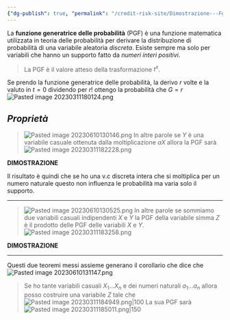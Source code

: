 ```yaml
---
{"dg-publish": true, "permalink": "/credit-risk-site/Dimostrazione---Fgp-e-le-sue-proprietà-(+corollario)/"}
---
```






La **funzione generatrice delle probabilità** (PGF) è una funzione matematica utilizzata in teoria delle probabilità per derivare la distribuzione di probabilità di una variabile aleatoria *discreta*.
Esiste sempre ma solo per variabili che hanno un supporto fatto da *numeri interi positivi*.
> La PGF è il valore atteso della trasformazione $t^x$. 
> <style> .container {font-family: sans-serif; text-align: center;} .button-wrapper button {z-index: 1;height: 40px; width: 100px; margin: 10px;padding: 5px;} .excalidraw .App-menu_top .buttonList { display: flex;} .excalidraw-wrapper { height: 800px; margin: 50px; position: relative;} :root[dir="ltr"] .excalidraw .layer-ui__wrapper .zen-mode-transition.App-menu_bottom--transition-left {transform: none;} </style><script src="https://cdn.jsdelivr.net/npm/react@17/umd/react.production.min.js"></script><script src="https://cdn.jsdelivr.net/npm/react-dom@17/umd/react-dom.production.min.js"></script><script type="text/javascript" src="https://cdn.jsdelivr.net/npm/@excalidraw/excalidraw@0/dist/excalidraw.production.min.js"></script><div id="Funzione_generatrice_delle_probabilità_2023-03-11_1756.14.excalidraw.md1"></div><script>(function(){const InitialData={"type":"excalidraw","version":2,"source":"https://excalidraw.com","elements":[{"type":"image","version":44,"versionNonce":1696355857,"isDeleted":false,"id":"1BsT5-B3TdYe-tkR91kzG","fillStyle":"hachure","strokeWidth":1,"strokeStyle":"solid","roughness":1,"opacity":100,"angle":0,"x":-189.32453155517578,"y":-138.68987274169922,"strokeColor":"transparent","backgroundColor":"transparent","width":412.63563537597656,"height":157.43636549729567,"seed":1654437023,"groupIds":[],"roundness":null,"boundElements":[],"updated":1678553779268,"link":null,"locked":false,"status":"pending","fileId":"5ae8db8f4407980b893546cea320a50a5e61c19b","scale":[1,1]},{"id":"kraRyFBu1vJzxkv3Xs2Lx","type":"ellipse","x":99.0179117136988,"y":-79.86990334670168,"width":62.9566061085668,"height":54.898155475484884,"angle":0,"strokeColor":"#d9480f","backgroundColor":"transparent","fillStyle":"hachure","strokeWidth":1,"strokeStyle":"solid","roughness":1,"opacity":100,"groupIds":[],"roundness":{"type":2},"seed":1034353553,"version":44,"versionNonce":1594644671,"isDeleted":false,"boundElements":null,"updated":1678557264786,"link":null,"locked":false},{"id":"DQPBT3s9","type":"text","x":100.3782844543457,"y":-101.8378971158541,"width":103.4764404296875,"height":13.90812371366767,"angle":0,"strokeColor":"#d9480f","backgroundColor":"transparent","fillStyle":"hachure","strokeWidth":1,"strokeStyle":"solid","roughness":1,"opacity":100,"groupIds":[],"roundness":null,"seed":689034929,"version":92,"versionNonce":2093600945,"isDeleted":false,"boundElements":null,"updated":1678557277181,"link":null,"locked":false,"text":"Funzione di densità","rawText":"Funzione di densità","fontSize":11.126498970934144,"fontFamily":1,"textAlign":"left","verticalAlign":"top","baseline":9.90812371366767,"containerId":null,"originalText":"Funzione di densità"}],"appState":{"theme":"light","viewBackgroundColor":"#ffffff","currentItemStrokeColor":"#d9480f","currentItemBackgroundColor":"transparent","currentItemFillStyle":"hachure","currentItemStrokeWidth":1,"currentItemStrokeStyle":"solid","currentItemRoughness":1,"currentItemOpacity":100,"currentItemFontFamily":1,"currentItemFontSize":20,"currentItemTextAlign":"left","currentItemStartArrowhead":null,"currentItemEndArrowhead":"arrow","scrollX":316.5526428222656,"scrollY":216.28657036414512,"zoom":{"value":2},"currentItemRoundness":"round","gridSize":null,"colorPalette":{}},"files":{}};InitialData.scrollToContent=true;App=()=>{const e=React.useRef(null),t=React.useRef(null),[n,i]=React.useState({width:void 0,height:void 0});return React.useEffect(()=>{i({width:t.current.getBoundingClientRect().width,height:t.current.getBoundingClientRect().height});const e=()=>{i({width:t.current.getBoundingClientRect().width,height:t.current.getBoundingClientRect().height})};return window.addEventListener("resize",e),()=>window.removeEventListener("resize",e)},[t]),React.createElement(React.Fragment,null,React.createElement("div",{className:"excalidraw-wrapper",ref:t},React.createElement(ExcalidrawLib.Excalidraw,{ref:e,width:n.width,height:n.height,initialData:InitialData,viewModeEnabled:!0,zenModeEnabled:!0,gridModeEnabled:!1})))},excalidrawWrapper=document.getElementById("Funzione_generatrice_delle_probabilità_2023-03-11_1756.14.excalidraw.md1");ReactDOM.render(React.createElement(App),excalidrawWrapper);})();</script>

Se prendo la funzione generatrice delle probabilità, la derivo $r$ volte e la valuto in $t=0$ dividendo per $r!$ ottengo la probabilità che $G=r$ 
![Pasted image 20230311180124.png](/img/user/Credit%20Risk%20_site/allegati/Pasted%20image%2020230311180124.png)

## *Proprietà*
> ![Pasted image 20230610130146.png](/img/user/Credit%20Risk%20_site/allegati/Pasted%20image%2020230610130146.png)
> In altre parole se $Y$ è una variabile casuale ottenuta dalla moltiplicazione $aX$ allora la PGF sarà 
>![Pasted image 20230311182228.png](/img/user/Credit%20Risk%20_site/allegati/Pasted%20image%2020230311182228.png) 

**DIMOSTRAZIONE**
<div id="Funzione_generatrice_delle_probabilità_2023-03-11_1825.30.excalidraw.md2"></div><script>(function(){const InitialData={"type":"excalidraw","version":2,"source":"https://excalidraw.com","elements":[{"id":"rVyBztU1XmMUusn4n40hR","type":"image","x":-240.91707611083984,"y":-57.874656677246094,"width":558,"height":63,"angle":0,"strokeColor":"transparent","backgroundColor":"transparent","fillStyle":"hachure","strokeWidth":1,"strokeStyle":"solid","roughness":1,"opacity":100,"groupIds":[],"roundness":null,"seed":1242075007,"version":17,"versionNonce":1425648369,"isDeleted":false,"boundElements":null,"updated":1678555532780,"link":null,"locked":false,"status":"pending","fileId":"06924580ce1a7010aac7383949a875622450eee1","scale":[1,1]},{"id":"D2C2mmk-jNEoRrUOpnEsw","type":"arrow","x":-91.29800560118554,"y":-4.268757608753589,"width":4.320639575646567,"height":68.62991116886928,"angle":0,"strokeColor":"#364fc7","backgroundColor":"transparent","fillStyle":"hachure","strokeWidth":1,"strokeStyle":"solid","roughness":1,"opacity":100,"groupIds":[],"roundness":{"type":2},"seed":1358919839,"version":135,"versionNonce":393792863,"isDeleted":false,"boundElements":[],"updated":1678555607253,"link":null,"locked":false,"points":[[0,0],[-4.320639575646567,68.62991116886928]],"lastCommittedPoint":[-41.626922607421875,72.29937744140625],"startBinding":null,"endBinding":null,"startArrowhead":null,"endArrowhead":"arrow"},{"id":"0dxh8kkO","type":"text","x":-177.9299545288086,"y":80.82080841064453,"width":118,"height":23,"angle":0,"strokeColor":"#364fc7","backgroundColor":"transparent","fillStyle":"hachure","strokeWidth":1,"strokeStyle":"solid","roughness":1,"opacity":100,"groupIds":["qxQbDZ2-tywsYZzcKJTRw"],"roundness":null,"seed":1459950367,"version":132,"versionNonce":1264821727,"isDeleted":false,"boundElements":[],"updated":1678555613266,"link":null,"locked":false,"text":"La PGF non è altro che \nil valore atteso di t","rawText":"La PGF non è altro che \nil valore atteso di t","fontSize":9.447273173572263,"fontFamily":1,"textAlign":"left","verticalAlign":"top","baseline":20,"containerId":null,"originalText":"La PGF non è altro che \nil valore atteso di t"},{"id":"PYLdxjCV","type":"text","x":-80.41095464077529,"y":92.72755747961267,"width":3,"height":5,"angle":0,"strokeColor":"#364fc7","backgroundColor":"transparent","fillStyle":"hachure","strokeWidth":1,"strokeStyle":"solid","roughness":1,"opacity":100,"groupIds":["qxQbDZ2-tywsYZzcKJTRw"],"roundness":null,"seed":441830737,"version":186,"versionNonce":1664249631,"isDeleted":false,"boundElements":null,"updated":1678555621600,"link":null,"locked":false,"text":"Y","rawText":"Y","fontSize":4.171336022840142,"fontFamily":1,"textAlign":"left","verticalAlign":"top","baseline":4,"containerId":null,"originalText":"Y"},{"id":"WISdu9e4vDBJf35BcmDO1","type":"arrow","x":25.271248820440746,"y":-19.79078411170795,"width":2.446327886084532,"height":84.39782649470911,"angle":0,"strokeColor":"#e67700","backgroundColor":"transparent","fillStyle":"hachure","strokeWidth":1,"strokeStyle":"solid","roughness":1,"opacity":100,"groupIds":[],"roundness":{"type":2},"seed":578106175,"version":49,"versionNonce":1241441855,"isDeleted":false,"boundElements":null,"updated":1678555634892,"link":null,"locked":false,"points":[[0,0],[2.446327886084532,84.39782649470911]],"lastCommittedPoint":[2.446327886084532,84.39782649470911],"startBinding":null,"endBinding":null,"startArrowhead":null,"endArrowhead":"arrow"},{"type":"text","version":189,"versionNonce":546833649,"isDeleted":false,"id":"c7rycwsj","fillStyle":"hachure","strokeWidth":1,"strokeStyle":"solid","roughness":1,"opacity":100,"angle":0,"x":-24.14651229754361,"y":84.15147534561225,"strokeColor":"#e67700","backgroundColor":"transparent","width":96,"height":23,"seed":1659225695,"groupIds":["ZYNV5FRxFbSDQiEXUKkQ4"],"roundness":null,"boundElements":null,"updated":1678555656174,"link":null,"locked":false,"fontSize":9.447273173572263,"fontFamily":1,"text":"So che Y = aX quindi\nsostituisco","rawText":"So che Y = aX quindi\nsostituisco","baseline":20,"textAlign":"left","verticalAlign":"top","containerId":null,"originalText":"So che Y = aX quindi\nsostituisco"},{"id":"uysgFb_0G4__Sln-yvlSl","type":"arrow","x":140.24804610825709,"y":4.672366966188065,"width":17.00166903646459,"height":64.21573643916605,"angle":0,"strokeColor":"#087f5b","backgroundColor":"transparent","fillStyle":"hachure","strokeWidth":1,"strokeStyle":"solid","roughness":1,"opacity":100,"groupIds":[],"roundness":{"type":2},"seed":369901265,"version":99,"versionNonce":1355116479,"isDeleted":false,"boundElements":[],"updated":1678555686921,"link":null,"locked":false,"points":[[0,0],[17.00166903646459,64.21573643916605]],"lastCommittedPoint":[7.950501738300204,64.21573643916605],"startBinding":null,"endBinding":{"elementId":"USt7kEx7","focus":-0.18380949783988756,"gap":13.060445015155267},"startArrowhead":null,"endArrowhead":"arrow"},{"type":"text","version":292,"versionNonce":1774883217,"isDeleted":false,"id":"USt7kEx7","fillStyle":"hachure","strokeWidth":1,"strokeStyle":"solid","roughness":1,"opacity":100,"angle":0,"x":112.32392297671083,"y":81.94854842050938,"strokeColor":"#087f5b","backgroundColor":"transparent","width":132,"height":35,"seed":1144969777,"groupIds":["j-zr_wL0EBz2dldA59kdp"],"roundness":null,"boundElements":[{"id":"uysgFb_0G4__Sln-yvlSl","type":"arrow"}],"updated":1678555692080,"link":null,"locked":false,"fontSize":9.447273173572263,"fontFamily":1,"text":"Posso entrare a nella\nparentesi.\nIl risultato non è altro che","rawText":"Posso entrare a nella\nparentesi.\nIl risultato non è altro che","baseline":32,"textAlign":"left","verticalAlign":"top","containerId":null,"originalText":"Posso entrare a nella\nparentesi.\nIl risultato non è altro che"},{"id":"KU1XRzV8IZ-1nqNVsv5xc","type":"arrow","x":252.16689520358318,"y":-2.6665655788858658,"width":11.957204158972445,"height":36.17087937316137,"angle":0,"strokeColor":"#c92a2a","backgroundColor":"transparent","fillStyle":"hachure","strokeWidth":1,"strokeStyle":"solid","roughness":1,"opacity":100,"groupIds":[],"roundness":{"type":2},"seed":2122594161,"version":114,"versionNonce":1325885087,"isDeleted":false,"boundElements":[],"updated":1678555771206,"link":null,"locked":false,"points":[[0,0],[11.957204158972445,36.17087937316137]],"lastCommittedPoint":[30.578919679927708,60.546244610039366],"startBinding":null,"endBinding":{"elementId":"Eg3uv63J","focus":0.0729590330460481,"gap":5.903763011169303},"startArrowhead":null,"endArrowhead":"arrow"},{"type":"text","version":420,"versionNonce":803180159,"isDeleted":false,"id":"Eg3uv63J","fillStyle":"hachure","strokeWidth":1,"strokeStyle":"solid","roughness":1,"opacity":100,"angle":0,"x":201.15991869981303,"y":39.40807680544481,"strokeColor":"#c92a2a","backgroundColor":"transparent","width":131,"height":35,"seed":1101111999,"groupIds":["A1mAsGb7IZrgwsC_qzGBx","MIyN74sHiyu6v72M-w0b1"],"roundness":null,"boundElements":[{"id":"KU1XRzV8IZ-1nqNVsv5xc","type":"arrow"}],"updated":1678555770916,"link":null,"locked":false,"fontSize":9.447273173572263,"fontFamily":1,"text":"Il risultato non è altro che\nla PGF di X con argomento\nt","rawText":"Il risultato non è altro che\nla PGF di X con argomento\nt","baseline":32,"textAlign":"left","verticalAlign":"top","containerId":null,"originalText":"Il risultato non è altro che\nla PGF di X con argomento\nt"},{"id":"PEJqk5Rm","type":"text","x":206.40254889022106,"y":63.06396198396945,"width":3.400447173976167,"height":5.667411956626949,"angle":0,"strokeColor":"#c92a2a","backgroundColor":"transparent","fillStyle":"hachure","strokeWidth":1,"strokeStyle":"solid","roughness":1,"opacity":100,"groupIds":["MIyN74sHiyu6v72M-w0b1"],"roundness":null,"seed":191195345,"version":150,"versionNonce":2139928113,"isDeleted":false,"boundElements":null,"updated":1678555767816,"link":null,"locked":false,"text":"a","rawText":"a","fontSize":4.53392956530156,"fontFamily":1,"textAlign":"left","verticalAlign":"top","baseline":4.667411956626949,"containerId":null,"originalText":"a"}],"appState":{"theme":"light","viewBackgroundColor":"#ffffff","currentItemStrokeColor":"#c92a2a","currentItemBackgroundColor":"transparent","currentItemFillStyle":"hachure","currentItemStrokeWidth":1,"currentItemStrokeStyle":"solid","currentItemRoughness":1,"currentItemOpacity":100,"currentItemFontFamily":1,"currentItemFontSize":20,"currentItemTextAlign":"left","currentItemStartArrowhead":null,"currentItemEndArrowhead":"arrow","scrollX":452.7014280883152,"scrollY":222.4843618006219,"zoom":{"value":1.2283782785807433},"currentItemRoundness":"round","gridSize":null,"colorPalette":{}},"files":{}};InitialData.scrollToContent=true;App=()=>{const e=React.useRef(null),t=React.useRef(null),[n,i]=React.useState({width:void 0,height:void 0});return React.useEffect(()=>{i({width:t.current.getBoundingClientRect().width,height:t.current.getBoundingClientRect().height});const e=()=>{i({width:t.current.getBoundingClientRect().width,height:t.current.getBoundingClientRect().height})};return window.addEventListener("resize",e),()=>window.removeEventListener("resize",e)},[t]),React.createElement(React.Fragment,null,React.createElement("div",{className:"excalidraw-wrapper",ref:t},React.createElement(ExcalidrawLib.Excalidraw,{ref:e,width:n.width,height:n.height,initialData:InitialData,viewModeEnabled:!0,zenModeEnabled:!0,gridModeEnabled:!1})))},excalidrawWrapper=document.getElementById("Funzione_generatrice_delle_probabilità_2023-03-11_1825.30.excalidraw.md2");ReactDOM.render(React.createElement(App),excalidrawWrapper);})();</script>
Il risultato è quindi che se ho una v.c discreta intera che si moltiplica per un numero naturale questo non influenza le probabilità ma varia solo il supporto. 

---
>![Pasted image 20230610130525.png](/img/user/Credit%20Risk%20_site/allegati/Pasted%20image%2020230610130525.png)
> In altre parole se sommiamo due variabili casuali indipendenti $X$ e $Y$ la PGF della variabile simma $Z$ è il prodotto delle PGF delle variabili $X$ e $Y$.
> ![Pasted image 20230311183258.png](/img/user/Credit%20Risk%20_site/allegati/Pasted%20image%2020230311183258.png)

**DIMOSTRAZIONE**
<div id="Funzione_generatrice_delle_probabilità_2023-03-11_1838.30.excalidraw.md3"></div><script>(function(){const InitialData={"type":"excalidraw","version":2,"source":"https://excalidraw.com","elements":[{"id":"8Az1CG06BEZr-UY5bce7Q","type":"image","x":-307.0027084350586,"y":-147.92272186279297,"width":822.7548756318934,"height":425.68621826171875,"angle":0,"strokeColor":"transparent","backgroundColor":"transparent","fillStyle":"hachure","strokeWidth":1,"strokeStyle":"solid","roughness":1,"opacity":100,"groupIds":[],"roundness":null,"seed":1203714751,"version":111,"versionNonce":1866303327,"isDeleted":false,"boundElements":null,"updated":1678556419451,"link":null,"locked":false,"status":"pending","fileId":"1a2a7276a1994b80de30e3c179cbd8bcba48c68f","scale":[1,1]},{"type":"text","version":385,"versionNonce":871485905,"isDeleted":false,"id":"BIrGxiXO","fillStyle":"hachure","strokeWidth":1,"strokeStyle":"solid","roughness":1,"opacity":100,"angle":0,"x":54.845314025878906,"y":-162.3689981105524,"strokeColor":"#d9480f","backgroundColor":"transparent","width":145,"height":44,"seed":210475057,"groupIds":[],"roundness":null,"boundElements":null,"updated":1678556423508,"link":null,"locked":false,"fontSize":16.96500439664502,"fontFamily":1,"text":"So che Z = X+Y \nquindi sostituisco","rawText":"So che Z = X+Y \nquindi sostituisco","baseline":38,"textAlign":"left","verticalAlign":"top","containerId":null,"originalText":"So che Z = X+Y \nquindi sostituisco"},{"type":"text","version":432,"versionNonce":438939583,"isDeleted":false,"id":"IVgRC91d","fillStyle":"hachure","strokeWidth":1,"strokeStyle":"solid","roughness":1,"opacity":100,"angle":0,"x":247.5828628540039,"y":-163.45194244384766,"strokeColor":"#d9480f","backgroundColor":"transparent","width":166,"height":22,"seed":2118742047,"groupIds":[],"roundness":null,"boundElements":null,"updated":1678556423508,"link":null,"locked":false,"fontSize":16.96500439664502,"fontFamily":1,"text":"Spezzo gli esponenti","rawText":"Spezzo gli esponenti","baseline":16,"textAlign":"left","verticalAlign":"top","containerId":null,"originalText":"Spezzo gli esponenti"},{"type":"text","version":396,"versionNonce":1998879679,"isDeleted":false,"id":"sMbaEMb7","fillStyle":"hachure","strokeWidth":1,"strokeStyle":"solid","roughness":1,"opacity":100,"angle":0,"x":-43.458030700683594,"y":120.06497955322266,"strokeColor":"#d9480f","backgroundColor":"transparent","width":221,"height":44,"seed":835867025,"groupIds":[],"roundness":null,"boundElements":[{"id":"n6t09bpjDn21M2DwWFY9F","type":"arrow"},{"id":"v8nl-ejdd711EdsXrRdSF","type":"arrow"}],"updated":1678556464621,"link":null,"locked":false,"fontSize":16.96500439664502,"fontFamily":1,"text":"Prodotto dei valori attesi\nperché X e Y indipendenti","rawText":"Prodotto dei valori attesi\nperché X e Y indipendenti","baseline":38,"textAlign":"left","verticalAlign":"top","containerId":null,"originalText":"Prodotto dei valori attesi\nperché X e Y indipendenti"},{"id":"n6t09bpjDn21M2DwWFY9F","type":"arrow","x":-177.1996078491211,"y":171.73328399658203,"width":118.3079833984375,"height":29.942169189453125,"angle":0,"strokeColor":"#d9480f","backgroundColor":"transparent","fillStyle":"hachure","strokeWidth":1,"strokeStyle":"solid","roughness":0,"opacity":100,"groupIds":[],"roundness":{"type":2},"seed":977560159,"version":86,"versionNonce":1148237585,"isDeleted":false,"boundElements":null,"updated":1678556460573,"link":null,"locked":false,"points":[[0,0],[55.50250244140625,-29.942169189453125],[118.3079833984375,-29.942169189453125]],"lastCommittedPoint":[118.3079833984375,-29.942169189453125],"startBinding":null,"endBinding":{"elementId":"sMbaEMb7","focus":0.01244839754971591,"gap":15.43359375},"startArrowhead":null,"endArrowhead":"arrow"},{"id":"v8nl-ejdd711EdsXrRdSF","type":"arrow","x":64.5285415649414,"y":170.27274322509766,"width":0.73028564453125,"height":24.0997314453125,"angle":0,"strokeColor":"#d9480f","backgroundColor":"transparent","fillStyle":"hachure","strokeWidth":1,"strokeStyle":"solid","roughness":0,"opacity":100,"groupIds":[],"roundness":{"type":2},"seed":23510655,"version":22,"versionNonce":916178321,"isDeleted":false,"boundElements":[],"updated":1678556465671,"link":null,"locked":false,"points":[[0,0],[0.73028564453125,24.0997314453125]],"lastCommittedPoint":[0.73028564453125,24.0997314453125],"startBinding":{"elementId":"sMbaEMb7","focus":0.03029863163448421,"gap":6.207763671875},"endBinding":null,"startArrowhead":null,"endArrowhead":"arrow"},{"type":"text","version":477,"versionNonce":5476369,"isDeleted":false,"id":"zAuKS3y5","fillStyle":"hachure","strokeWidth":1,"strokeStyle":"solid","roughness":1,"opacity":100,"angle":0,"x":243.1606216430664,"y":113.42572784423828,"strokeColor":"#d9480f","backgroundColor":"transparent","width":259,"height":44,"seed":98719057,"groupIds":[],"roundness":null,"boundElements":null,"updated":1678556485533,"link":null,"locked":false,"fontSize":16.96500439664502,"fontFamily":1,"text":"I valori attesi delle t elevate\nsono le PGF","rawText":"I valori attesi delle t elevate\nsono le PGF","baseline":38,"textAlign":"left","verticalAlign":"top","containerId":null,"originalText":"I valori attesi delle t elevate\nsono le PGF"},{"id":"uOo62sy9","type":"text","x":-181.58141326904297,"y":-163.66338837198364,"width":196,"height":44,"angle":0,"strokeColor":"#d9480f","backgroundColor":"transparent","fillStyle":"hachure","strokeWidth":1,"strokeStyle":"solid","roughness":1,"opacity":100,"groupIds":["Z5fa_1_gN-07a4uqUFQe8"],"roundness":null,"seed":1626049969,"version":320,"versionNonce":770844095,"isDeleted":false,"boundElements":null,"updated":1678556501420,"link":null,"locked":false,"text":"La PGF di Z è uguale\nal valore atteso di t. ","rawText":"La PGF di Z è uguale\nal valore atteso di t. ","fontSize":16.96500439664502,"fontFamily":1,"textAlign":"left","verticalAlign":"top","baseline":38,"containerId":null,"originalText":"La PGF di Z è uguale\nal valore atteso di t. "},{"id":"4hqyosT5","type":"text","x":-0.24053974488145968,"y":-144.1815795870351,"width":6.2448084949494485,"height":9.183541904337423,"angle":0,"strokeColor":"#d9480f","backgroundColor":"transparent","fillStyle":"hachure","strokeWidth":1,"strokeStyle":"solid","roughness":0,"opacity":100,"groupIds":["Z5fa_1_gN-07a4uqUFQe8"],"roundness":null,"seed":431811999,"version":61,"versionNonce":2113624497,"isDeleted":false,"boundElements":null,"updated":1678556501420,"link":null,"locked":false,"text":"Z","rawText":"Z","fontSize":7.34683352346994,"fontFamily":1,"textAlign":"left","verticalAlign":"top","baseline":7.183541904337423,"containerId":null,"originalText":"Z"}],"appState":{"theme":"light","viewBackgroundColor":"#ffffff","currentItemStrokeColor":"#d9480f","currentItemBackgroundColor":"transparent","currentItemFillStyle":"hachure","currentItemStrokeWidth":1,"currentItemStrokeStyle":"solid","currentItemRoughness":0,"currentItemOpacity":100,"currentItemFontFamily":1,"currentItemFontSize":20,"currentItemTextAlign":"left","currentItemStartArrowhead":null,"currentItemEndArrowhead":"arrow","scrollX":290.49433907701007,"scrollY":327.1152856497172,"zoom":{"value":2.0777959644294},"currentItemRoundness":"round","gridSize":null,"colorPalette":{}},"files":{}};InitialData.scrollToContent=true;App=()=>{const e=React.useRef(null),t=React.useRef(null),[n,i]=React.useState({width:void 0,height:void 0});return React.useEffect(()=>{i({width:t.current.getBoundingClientRect().width,height:t.current.getBoundingClientRect().height});const e=()=>{i({width:t.current.getBoundingClientRect().width,height:t.current.getBoundingClientRect().height})};return window.addEventListener("resize",e),()=>window.removeEventListener("resize",e)},[t]),React.createElement(React.Fragment,null,React.createElement("div",{className:"excalidraw-wrapper",ref:t},React.createElement(ExcalidrawLib.Excalidraw,{ref:e,width:n.width,height:n.height,initialData:InitialData,viewModeEnabled:!0,zenModeEnabled:!0,gridModeEnabled:!1})))},excalidrawWrapper=document.getElementById("Funzione_generatrice_delle_probabilità_2023-03-11_1838.30.excalidraw.md3");ReactDOM.render(React.createElement(App),excalidrawWrapper);})();</script>

---
Questi due teoremi messi assieme generano il corollario che dice che
![Pasted image 20230610131147.png](/img/user/Credit%20Risk%20_site/allegati/Pasted%20image%2020230610131147.png)
> Se ho tante variabili casuali $X_1...X_n$ e dei numeri naturali $a_1...a_n$ allora posso costruire una variabile $Z$ tale che
> ![Pasted image 20230311184949.png|100](/img/user/Credit%20Risk%20_site/allegati/Pasted%20image%2020230311184949.png)
> La sua PGF sarà
> ![Pasted image 20230311185011.png|150](/img/user/Credit%20Risk%20_site/allegati/Pasted%20image%2020230311185011.png)

